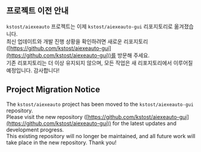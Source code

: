 ## 프로젝트 이전 안내
`kstost/aiexeauto` 프로젝트는 이제 `kstost/aiexeauto-gui` 리포지토리로 옮겨졌습니다.  
최신 업데이트와 개발 진행 상황을 확인하려면 새로운 리포지토리([https://github.com/kstost/aiexeauto-gui](https://github.com/kstost/aiexeauto-gui))를 방문해 주세요.  
기존 리포지토리는 더 이상 유지되지 않으며, 모든 작업은 새 리포지토리에서 이루어질 예정입니다. 감사합니다!

## Project Migration Notice
The `kstost/aiexeauto` project has been moved to the `kstost/aiexeauto-gui` repository.  
Please visit the new repository ([https://github.com/kstost/aiexeauto-gui](https://github.com/kstost/aiexeauto-gui)) for the latest updates and development progress.  
This existing repository will no longer be maintained, and all future work will take place in the new repository. Thank you!
